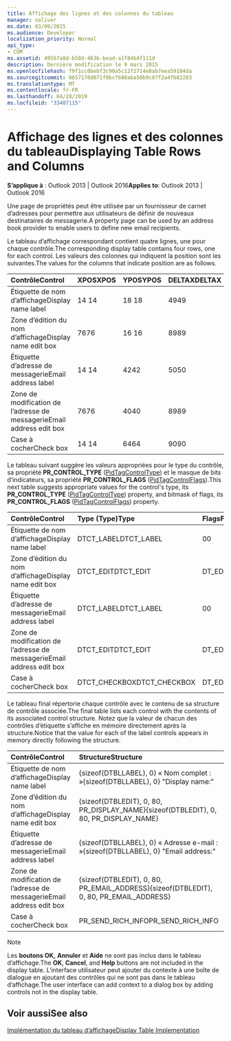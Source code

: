 ```yaml
---
title: Affichage des lignes et des colonnes du tableau
manager: soliver
ms.date: 03/09/2015
ms.audience: Developer
localization_priority: Normal
api_type:
- COM
ms.assetid: 49567a8d-b58d-4636-bead-a1f84b4f111d
description: Dernière modification le 9 mars 2015
ms.openlocfilehash: f9f1cc0bebf3c90a5c12f2714e8ab7eea59104da
ms.sourcegitcommit: 8657170d071f9bcf680aba50b9c07f2a4fb82283
ms.translationtype: MT
ms.contentlocale: fr-FR
ms.lasthandoff: 04/28/2019
ms.locfileid: "33407115"
---
```

# <a name="displaying-table-rows-and-columns"></a><span data-ttu-id="01cd9-103">Affichage des lignes et des colonnes du tableau</span><span class="sxs-lookup"><span data-stu-id="01cd9-103">Displaying Table Rows and Columns</span></span>

  
  
<span data-ttu-id="01cd9-104">**S’applique à** : Outlook 2013 | Outlook 2016</span><span class="sxs-lookup"><span data-stu-id="01cd9-104">**Applies to**: Outlook 2013 | Outlook 2016</span></span> 
  
 <span data-ttu-id="01cd9-105">Une page de propriétés peut être utilisée par un fournisseur de carnet d’adresses pour permettre aux utilisateurs de définir de nouveaux destinataires de messagerie.</span><span class="sxs-lookup"><span data-stu-id="01cd9-105">A property page can be used by an address book provider to enable users to define new email recipients.</span></span> 
  
<span data-ttu-id="01cd9-106">Le tableau d’affichage correspondant contient quatre lignes, une pour chaque contrôle.</span><span class="sxs-lookup"><span data-stu-id="01cd9-106">The corresponding display table contains four rows, one for each control.</span></span> <span data-ttu-id="01cd9-107">Les valeurs des colonnes qui indiquent la position sont les suivantes.</span><span class="sxs-lookup"><span data-stu-id="01cd9-107">The values for the columns that indicate position are as follows.</span></span>
  
|<span data-ttu-id="01cd9-108">**Contrôle**</span><span class="sxs-lookup"><span data-stu-id="01cd9-108">**Control**</span></span>|<span data-ttu-id="01cd9-109">**XPOS**</span><span class="sxs-lookup"><span data-stu-id="01cd9-109">**XPOS**</span></span>|<span data-ttu-id="01cd9-110">**YPOS**</span><span class="sxs-lookup"><span data-stu-id="01cd9-110">**YPOS**</span></span>|<span data-ttu-id="01cd9-111">**DELTAX**</span><span class="sxs-lookup"><span data-stu-id="01cd9-111">**DELTAX**</span></span>|<span data-ttu-id="01cd9-112">**DELTAY**</span><span class="sxs-lookup"><span data-stu-id="01cd9-112">**DELTAY**</span></span>|
|:-----|:-----|:-----|:-----|:-----|
|<span data-ttu-id="01cd9-113">Étiquette de nom d’affichage</span><span class="sxs-lookup"><span data-stu-id="01cd9-113">Display name label</span></span>  <br/> |<span data-ttu-id="01cd9-114">14 </span><span class="sxs-lookup"><span data-stu-id="01cd9-114">14</span></span>  <br/> |<span data-ttu-id="01cd9-115">18 </span><span class="sxs-lookup"><span data-stu-id="01cd9-115">18</span></span>  <br/> |<span data-ttu-id="01cd9-116">49</span><span class="sxs-lookup"><span data-stu-id="01cd9-116">49</span></span>  <br/> |<span data-ttu-id="01cd9-117">8 </span><span class="sxs-lookup"><span data-stu-id="01cd9-117">8</span></span>  <br/> |
|<span data-ttu-id="01cd9-118">Zone d’édition du nom d’affichage</span><span class="sxs-lookup"><span data-stu-id="01cd9-118">Display name edit box</span></span>  <br/> |<span data-ttu-id="01cd9-119">76</span><span class="sxs-lookup"><span data-stu-id="01cd9-119">76</span></span>  <br/> |<span data-ttu-id="01cd9-120">16 </span><span class="sxs-lookup"><span data-stu-id="01cd9-120">16</span></span>  <br/> |<span data-ttu-id="01cd9-121">89</span><span class="sxs-lookup"><span data-stu-id="01cd9-121">89</span></span>  <br/> |<span data-ttu-id="01cd9-122">12 </span><span class="sxs-lookup"><span data-stu-id="01cd9-122">12</span></span>  <br/> |
|<span data-ttu-id="01cd9-123">Étiquette d’adresse de messagerie</span><span class="sxs-lookup"><span data-stu-id="01cd9-123">Email address label</span></span>  <br/> |<span data-ttu-id="01cd9-124">14 </span><span class="sxs-lookup"><span data-stu-id="01cd9-124">14</span></span>  <br/> |<span data-ttu-id="01cd9-125">42</span><span class="sxs-lookup"><span data-stu-id="01cd9-125">42</span></span>  <br/> |<span data-ttu-id="01cd9-126">50</span><span class="sxs-lookup"><span data-stu-id="01cd9-126">50</span></span>  <br/> |<span data-ttu-id="01cd9-127">8 </span><span class="sxs-lookup"><span data-stu-id="01cd9-127">8</span></span>  <br/> |
|<span data-ttu-id="01cd9-128">Zone de modification de l’adresse de messagerie</span><span class="sxs-lookup"><span data-stu-id="01cd9-128">Email address edit box</span></span>  <br/> |<span data-ttu-id="01cd9-129">76</span><span class="sxs-lookup"><span data-stu-id="01cd9-129">76</span></span>  <br/> |<span data-ttu-id="01cd9-130">40</span><span class="sxs-lookup"><span data-stu-id="01cd9-130">40</span></span>  <br/> |<span data-ttu-id="01cd9-131">89</span><span class="sxs-lookup"><span data-stu-id="01cd9-131">89</span></span>  <br/> |<span data-ttu-id="01cd9-132">12 </span><span class="sxs-lookup"><span data-stu-id="01cd9-132">12</span></span>  <br/> |
|<span data-ttu-id="01cd9-133">Case à cocher</span><span class="sxs-lookup"><span data-stu-id="01cd9-133">Check box</span></span>  <br/> |<span data-ttu-id="01cd9-134">14 </span><span class="sxs-lookup"><span data-stu-id="01cd9-134">14</span></span>  <br/> |<span data-ttu-id="01cd9-135">64</span><span class="sxs-lookup"><span data-stu-id="01cd9-135">64</span></span>  <br/> |<span data-ttu-id="01cd9-136">90</span><span class="sxs-lookup"><span data-stu-id="01cd9-136">90</span></span>  <br/> |<span data-ttu-id="01cd9-137">12 </span><span class="sxs-lookup"><span data-stu-id="01cd9-137">12</span></span>  <br/> |
   
<span data-ttu-id="01cd9-138">Le tableau suivant suggère les valeurs appropriées pour le type du contrôle, sa propriété **PR_CONTROL_TYPE** ([PidTagControlType](pidtagcontroltype-canonical-property.md)) et le masque de bits d’indicateurs, sa propriété **PR_CONTROL_FLAGS** ([PidTagControlFlags](pidtagcontrolflags-canonical-property.md)).</span><span class="sxs-lookup"><span data-stu-id="01cd9-138">This next table suggests appropriate values for the control's type, its **PR_CONTROL_TYPE** ([PidTagControlType](pidtagcontroltype-canonical-property.md)) property, and bitmask of flags, its **PR_CONTROL_FLAGS** ([PidTagControlFlags](pidtagcontrolflags-canonical-property.md)) property.</span></span>
  
|<span data-ttu-id="01cd9-139">**Contrôle**</span><span class="sxs-lookup"><span data-stu-id="01cd9-139">**Control**</span></span>|<span data-ttu-id="01cd9-140">**Type (Type)**</span><span class="sxs-lookup"><span data-stu-id="01cd9-140">**Type**</span></span>|<span data-ttu-id="01cd9-141">**Flags**</span><span class="sxs-lookup"><span data-stu-id="01cd9-141">**Flags**</span></span>|
|:-----|:-----|:-----|
|<span data-ttu-id="01cd9-142">Étiquette de nom d’affichage</span><span class="sxs-lookup"><span data-stu-id="01cd9-142">Display name label</span></span>  <br/> |<span data-ttu-id="01cd9-143">DTCT_LABEL</span><span class="sxs-lookup"><span data-stu-id="01cd9-143">DTCT_LABEL</span></span>  <br/> |<span data-ttu-id="01cd9-144">0</span><span class="sxs-lookup"><span data-stu-id="01cd9-144">0</span></span>  <br/> |
|<span data-ttu-id="01cd9-145">Zone d’édition du nom d’affichage</span><span class="sxs-lookup"><span data-stu-id="01cd9-145">Display name edit box</span></span>  <br/> |<span data-ttu-id="01cd9-146">DTCT_EDIT</span><span class="sxs-lookup"><span data-stu-id="01cd9-146">DTCT_EDIT</span></span>  <br/> |<span data-ttu-id="01cd9-147">DT_EDITABLE</span><span class="sxs-lookup"><span data-stu-id="01cd9-147">DT_EDITABLE</span></span> | <span data-ttu-id="01cd9-148">DT_REQUIRED</span><span class="sxs-lookup"><span data-stu-id="01cd9-148">DT_REQUIRED</span></span>  <br/> |
|<span data-ttu-id="01cd9-149">Étiquette d’adresse de messagerie</span><span class="sxs-lookup"><span data-stu-id="01cd9-149">Email address label</span></span>  <br/> |<span data-ttu-id="01cd9-150">DTCT_LABEL</span><span class="sxs-lookup"><span data-stu-id="01cd9-150">DTCT_LABEL</span></span>  <br/> |<span data-ttu-id="01cd9-151">0</span><span class="sxs-lookup"><span data-stu-id="01cd9-151">0</span></span>  <br/> |
|<span data-ttu-id="01cd9-152">Zone de modification de l’adresse de messagerie</span><span class="sxs-lookup"><span data-stu-id="01cd9-152">Email address edit box</span></span>  <br/> |<span data-ttu-id="01cd9-153">DTCT_EDIT</span><span class="sxs-lookup"><span data-stu-id="01cd9-153">DTCT_EDIT</span></span>  <br/> |<span data-ttu-id="01cd9-154">DT_EDITABLE</span><span class="sxs-lookup"><span data-stu-id="01cd9-154">DT_EDITABLE</span></span> | <span data-ttu-id="01cd9-155">DT_REQUIRED</span><span class="sxs-lookup"><span data-stu-id="01cd9-155">DT_REQUIRED</span></span>  <br/> |
|<span data-ttu-id="01cd9-156">Case à cocher</span><span class="sxs-lookup"><span data-stu-id="01cd9-156">Check box</span></span>  <br/> |<span data-ttu-id="01cd9-157">DTCT_CHECKBOX</span><span class="sxs-lookup"><span data-stu-id="01cd9-157">DTCT_CHECKBOX</span></span>  <br/> |<span data-ttu-id="01cd9-158">DT_EDITABLE</span><span class="sxs-lookup"><span data-stu-id="01cd9-158">DT_EDITABLE</span></span>  <br/> |
   
<span data-ttu-id="01cd9-159">Le tableau final répertorie chaque contrôle avec le contenu de sa structure de contrôle associée.</span><span class="sxs-lookup"><span data-stu-id="01cd9-159">The final table lists each control with the contents of its associated control structure.</span></span> <span data-ttu-id="01cd9-160">Notez que la valeur de chacun des contrôles d’étiquette s’affiche en mémoire directement après la structure.</span><span class="sxs-lookup"><span data-stu-id="01cd9-160">Notice that the value for each of the label controls appears in memory directly following the structure.</span></span>
  
|<span data-ttu-id="01cd9-161">**Contrôle**</span><span class="sxs-lookup"><span data-stu-id="01cd9-161">**Control**</span></span>|<span data-ttu-id="01cd9-162">**Structure**</span><span class="sxs-lookup"><span data-stu-id="01cd9-162">**Structure**</span></span>|
|:-----|:-----|
|<span data-ttu-id="01cd9-163">Étiquette de nom d’affichage</span><span class="sxs-lookup"><span data-stu-id="01cd9-163">Display name label</span></span>  <br/> |<span data-ttu-id="01cd9-164">{sizeof(DTBLLABEL), 0} « Nom complet : »</span><span class="sxs-lookup"><span data-stu-id="01cd9-164">{sizeof(DTBLLABEL), 0} "Display name:"</span></span>  <br/> |
|<span data-ttu-id="01cd9-165">Zone d’édition du nom d’affichage</span><span class="sxs-lookup"><span data-stu-id="01cd9-165">Display name edit box</span></span>  <br/> |<span data-ttu-id="01cd9-166">{sizeof(DTBLEDIT), 0, 80, PR_DISPLAY_NAME}</span><span class="sxs-lookup"><span data-stu-id="01cd9-166">{sizeof(DTBLEDIT), 0, 80, PR_DISPLAY_NAME}</span></span>  <br/> |
|<span data-ttu-id="01cd9-167">Étiquette d’adresse de messagerie</span><span class="sxs-lookup"><span data-stu-id="01cd9-167">Email address label</span></span>  <br/> |<span data-ttu-id="01cd9-168">{sizeof(DTBLLABEL), 0} « Adresse e-mail : »</span><span class="sxs-lookup"><span data-stu-id="01cd9-168">{sizeof(DTBLLABEL), 0} "Email address:"</span></span>  <br/> |
|<span data-ttu-id="01cd9-169">Zone de modification de l’adresse de messagerie</span><span class="sxs-lookup"><span data-stu-id="01cd9-169">Email address edit box</span></span>  <br/> |<span data-ttu-id="01cd9-170">{sizeof(DTBLEDIT), 0, 80, PR_EMAIL_ADDRESS}</span><span class="sxs-lookup"><span data-stu-id="01cd9-170">{sizeof(DTBLEDIT), 0, 80, PR_EMAIL_ADDRESS}</span></span>  <br/> |
|<span data-ttu-id="01cd9-171">Case à cocher</span><span class="sxs-lookup"><span data-stu-id="01cd9-171">Check box</span></span>  <br/> |<span data-ttu-id="01cd9-172">PR_SEND_RICH_INFO</span><span class="sxs-lookup"><span data-stu-id="01cd9-172">PR_SEND_RICH_INFO</span></span>  <br/> |
   
> [!NOTE]
> <span data-ttu-id="01cd9-173">Les **boutons OK,** **Annuler** et **Aide** ne sont pas inclus dans le tableau d’affichage.</span><span class="sxs-lookup"><span data-stu-id="01cd9-173">The **OK**, **Cancel**, and **Help** buttons are not included in the display table.</span></span> <span data-ttu-id="01cd9-174">L’interface utilisateur peut ajouter du contexte à une boîte de dialogue en ajoutant des contrôles qui ne sont pas dans le tableau d’affichage.</span><span class="sxs-lookup"><span data-stu-id="01cd9-174">The user interface can add context to a dialog box by adding controls not in the display table.</span></span> 
  
## <a name="see-also"></a><span data-ttu-id="01cd9-175">Voir aussi</span><span class="sxs-lookup"><span data-stu-id="01cd9-175">See also</span></span>



[<span data-ttu-id="01cd9-176">Implémentation du tableau d’affichage</span><span class="sxs-lookup"><span data-stu-id="01cd9-176">Display Table Implementation</span></span>](display-table-implementation.md)

